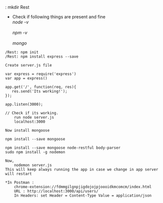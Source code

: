 : mkdir Rest

* Check if following things are present and fine
<br>*node -v*</br>
<br>*npm -v*</br>
<br>*mongo*</br>
```
/Rest: npm init
/Rest: npm install express --save

Create server.js file 

var express = require('express')
var app = express()

app.get('/', function(req, res){
   res.send('Its working!');
});

app.listen(3000);

// Check if its working.
	run node server.js 
	localhost:3000
	
Now install mongoose 

npm install --save mongoose

npm install --save mongoose node-restful body-parser
sudo npm install -g nodemon

Now, 
	nodemon server.js
This will keep always running the app in case we change in app server will restart

*In Postman :
	chrome-extension://fdmmgilgnpjigdojojpjoooidkmcomcm/index.html
	URL : http://localhost:3000/api/users/
	In Headers: set Header = Content-Type Value = application/json	
```
